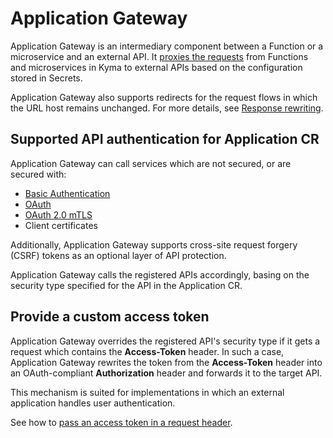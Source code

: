 # Application Gateway

Application Gateway is an intermediary component between a Function or a microservice and an external API. 
It [proxies the requests](../../05-technical-reference/00-architecture/ac-03-application-gateway.md) from Functions and microservices in Kyma to external APIs based on the configuration stored in Secrets.

Application Gateway also supports redirects for the request flows in which the URL host remains unchanged. For more details, see [Response rewriting](../../05-technical-reference/ac-01-application-gateway-details.md#response-rewriting).

## Supported API authentication for Application CR

Application Gateway can call services which are not secured, or are secured with:

- [Basic Authentication](https://tools.ietf.org/html/rfc7617)
- [OAuth](https://tools.ietf.org/html/rfc6750)
- [OAuth 2.0 mTLS](https://datatracker.ietf.org/doc/html/rfc8705)
- Client certificates

Additionally, Application Gateway supports cross-site request forgery (CSRF) tokens as an optional layer of API protection.

Application Gateway calls the registered APIs accordingly, basing on the security type specified for the API in the Application CR.

## Provide a custom access token

Application Gateway overrides the registered API's security type if it gets a request which contains the **Access-Token** header. In such a case, Application Gateway rewrites the token from the **Access-Token** header into an OAuth-compliant **Authorization** header and forwards it to the target API.

This mechanism is suited for implementations in which an external application handles user authentication.

See how to [pass an access token in a request header](../../04-operation-guides/operations/ac-01-pass-access-token-in-request-header.md).